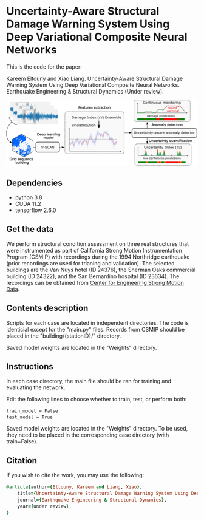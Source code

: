 # Uncertainty-Aware Structural Damage Warning System Using Deep Variational Composite Neural Networks
This is the code for the paper:

Kareem Eltouny and Xiao Liang. Uncertainty-Aware Structural Damage Warning System Using Deep Variational Composite Neural Networks. Earthquake Engineering & Structural Dynamics (Under review).


![overview](https://github.com/keltouny/vscan/blob/main/figures/overview.jpg)

## Dependencies
- python 3.8
- CUDA 11.2
- tensorflow 2.6.0

## Get the data
We perform structural condition assessment on three real structures that were instrumented as part of California Strong Motion Instrumentation Program (CSMIP) with recordings during the 1994 Northridge earthquake (prior recordings are used for trianing and validation).
The selected buildings are the Van Nuys hotel (ID 24376), the Sherman Oaks commercial building (ID 24322), and the San Bernardino hospital (ID 23634).
The recordings can be obtained from [Center for Engineering Strong Motion Data](https://www.strongmotioncenter.org/).

## Contents description
Scripts for each case are located in independent directories. The code is identicial except for the "main.py" files.
Records from CSMIP should be placed in the "building/{stationID}/" directory.

Saved model weights are located in the "Weights" directory.

## Instructions

In each case directory, the main file should be ran for training and evaluating the network.

Edit the following lines to choose whether to train, test, or perform both:

```
train_model = False
test_model = True
```

Saved model weights are located in the "Weights" directory. To be used, they need to be placed in the corresponding case directory (with train=False).


## Citation
If you wish to cite the work, you may use the following:
```ruby
@article{author={Eltouny, Kareem and Liang, Xiao},
    title={Uncertainty-Aware Structural Damage Warning System Using Deep Variational Composite Neural Networks},
    journal={Earthquake Engineering & Structural Dynamics},
    year={under review},
}
```
